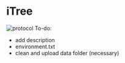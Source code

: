 # iTree
![protocol](https://user-images.githubusercontent.com/100701796/217274569-e81846c9-890b-4f42-95a7-9884b0649f40.jpeg)
To-do:

- add description
- environment.txt
- clean and upload data folder (necessary)

